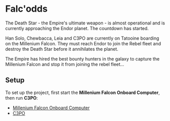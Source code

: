 # Falc'odds

The Death Star - the Empire's ultimate weapon - is almost operational and is currently approaching the Endor planet. The countdown has started.

Han Solo, Chewbacca, Leia and C3PO are currently on Tatooine boarding on the Millenium Falcon. They must reach Endor to join the Rebel fleet and destroy the Death Star before it annihilates the planet.

The Empire has hired the best bounty hunters in the galaxy to capture the Millenium Falcon and stop it from joining the rebel fleet...

## Setup

To set up the project, first start the **Millenium Falcon Onboard Computer**, then run **C3PO**:

* [Millenium Falcon Onboard Computer](./falcodds-backend)
* [C3PO](./falcodds-ui)
